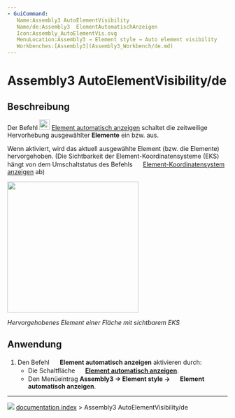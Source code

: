 ```yaml
---
- GuiCommand:
   Name:Assembly3 AutoElementVisibility
   Name/de:Assembly3  ElementAutomatischAnzeigen
   Icon:Assembly_AutoElementVis.svg‎‎
   MenuLocation:Assembly3 → Element style → Auto element visibility
   Workbenches:[Assembly3](Assembly3_Workbench/de.md)
---
```


# Assembly3 AutoElementVisibility/de

## Beschreibung

Der Befehl <img alt="" src=images/Assembly_AutoElementVis.svg  style="width:24px;"> [Element automatisch anzeigen](Assembly3_AutoElementVisibility/de.md) schaltet die zeitweilige Hervorhebung ausgewählter **Elemente** ein bzw. aus.

Wenn aktiviert, wird das aktuell ausgewählte Element (bzw. die Elemente) hervorgehoben.  (Die Sichtbarkeit der Element-Koordinatensysteme (EKS) hängt von dem Umschaltstatus des Befehls <img alt="" src=images/Assembly_ShowElementCS.svg  style="width:16px;"> [Element-Koordinatensystem anzeigen](Assembly3_ShowElementCS/de.md) ab)

<img alt="" src=images/Assembly3_AutoElementVisibility-01.png  style="width:300px;">



*Hervorgehobenes Element einer Fläche mit sichtbarem EKS*

## Anwendung

1.  Den Befehl <img alt="" src=images/Assembly_AutoElementVis.svg  style="width:16px;"> **Element automatisch anzeigen** aktivieren durch:
    -   Die Schaltfläche **<img src="images/Assembly_AutoElementVis.svg" width=16px> [Element automatisch anzeigen](Assembly3_AutoElementVisibility/de.md)**.
    -   Den Menüeintrag **Assembly3 → Element style → <img src="images/Assembly_AutoElementVis.svg" width=16px> Element automatisch anzeigen**.



---
![](images/Button_right.svg) [documentation index](../README.md) > Assembly3 AutoElementVisibility/de

